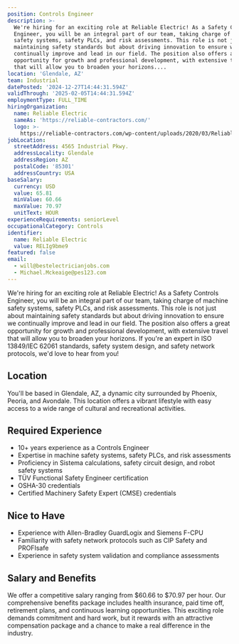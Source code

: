 ```yaml
---
position: Controls Engineer
description: >-
  We're hiring for an exciting role at Reliable Electric! As a Safety Controls
  Engineer, you will be an integral part of our team, taking charge of machine
  safety systems, safety PLCs, and risk assessments. This role is not just about
  maintaining safety standards but about driving innovation to ensure we
  continually improve and lead in our field. The position also offers a great
  opportunity for growth and professional development, with extensive travel
  that will allow you to broaden your horizons....
location: 'Glendale, AZ'
team: Industrial
datePosted: '2024-12-27T14:44:31.594Z'
validThrough: '2025-02-05T14:44:31.594Z'
employmentType: FULL_TIME
hiringOrganization:
  name: Reliable Electric
  sameAs: 'https://reliable-contractors.com/'
  logo: >-
    https://reliable-contractors.com/wp-content/uploads/2020/03/Reliable-Electric-Logo.jpg
jobLocation:
  streetAddress: 4565 Industrial Pkwy.
  addressLocality: Glendale
  addressRegion: AZ
  postalCode: '85301'
  addressCountry: USA
baseSalary:
  currency: USD
  value: 65.81
  minValue: 60.66
  maxValue: 70.97
  unitText: HOUR
experienceRequirements: seniorLevel
occupationalCategory: Controls
identifier:
  name: Reliable Electric
  value: RELIg9bme9
featured: false
email:
  - will@bestelectricianjobs.com
  - Michael.Mckeaige@pes123.com
---
```




We're hiring for an exciting role at Reliable Electric! As a Safety Controls Engineer, you will be an integral part of our team, taking charge of machine safety systems, safety PLCs, and risk assessments. This role is not just about maintaining safety standards but about driving innovation to ensure we continually improve and lead in our field. The position also offers a great opportunity for growth and professional development, with extensive travel that will allow you to broaden your horizons. If you're an expert in ISO 13849/IEC 62061 standards, safety system design, and safety network protocols, we'd love to hear from you!

## Location

You'll be based in Glendale, AZ, a dynamic city surrounded by Phoenix, Peoria, and Avondale. This location offers a vibrant lifestyle with easy access to a wide range of cultural and recreational activities.

## Required Experience

- 10+ years experience as a Controls Engineer
- Expertise in machine safety systems, safety PLCs, and risk assessments
- Proficiency in Sistema calculations, safety circuit design, and robot safety systems
- TÜV Functional Safety Engineer certification
- OSHA-30 credentials
- Certified Machinery Safety Expert (CMSE) credentials

## Nice to Have

- Experience with Allen-Bradley GuardLogix and Siemens F-CPU
- Familiarity with safety network protocols such as CIP Safety and PROFIsafe
- Experience in safety system validation and compliance assessments

## Salary and Benefits

We offer a competitive salary ranging from $60.66 to $70.97 per hour. Our comprehensive benefits package includes health insurance, paid time off, retirement plans, and continuous learning opportunities. This exciting role demands commitment and hard work, but it rewards with an attractive compensation package and a chance to make a real difference in the industry.
